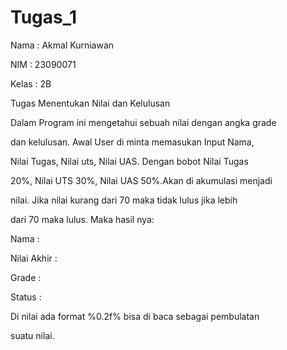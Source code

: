 # Tugas_1 

Nama : Akmal Kurniawan

NIM : 23090071

Kelas : 2B

Tugas Menentukan Nilai dan Kelulusan 

Dalam Program ini mengetahui sebuah nilai dengan angka grade 

dan kelulusan. Awal User di minta memasukan Input Nama, 

Nilai Tugas, Nilai uts, Nilai UAS. Dengan bobot Nilai Tugas 

20%, Nilai UTS 30%, Nilai UAS 50%.Akan di akumulasi menjadi 

nilai. Jika nilai kurang dari 70 maka tidak lulus jika lebih

dari 70 maka lulus. Maka hasil nya:

Nama :

Nilai Akhir :

Grade :

Status :

Di nilai ada format %0.2f% bisa di baca sebagai pembulatan 

suatu nilai.

